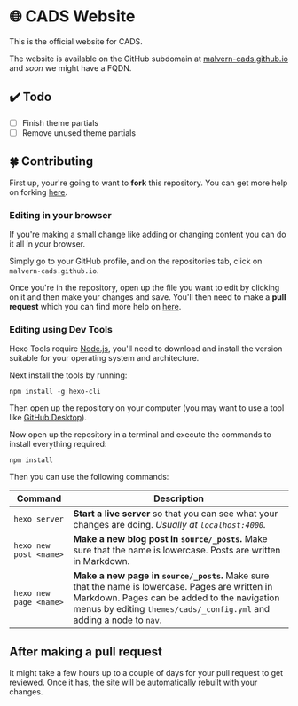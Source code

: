 # 🌐 CADS Website

This is the official website for CADS.

The website is available on the GitHub subdomain at [malvern-cads.github.io](https://malvern-cads.github.io/) and *soon* we might have a FQDN.

## ✔️ Todo

- [ ] Finish theme partials
- [ ] Remove unused theme partials

## 🍀 Contributing

First up, your're going to want to **fork** this repository. You can get more help on forking [here](https://help.github.com/articles/fork-a-repo/).

### Editing in your browser

If you're making a small change like adding or changing content you can do it all in your browser.

Simply go to your GitHub profile, and on the repositories tab, click on `malvern-cads.github.io`.

Once you're in the repository, open up the file you want to edit by clicking on it and then make your changes and save. You'll then need to make a **pull request** which you can find more help on [here](https://yangsu.github.io/pull-request-tutorial/).

### Editing using Dev Tools

Hexo Tools require [Node.js](https://nodejs.org/en/), you'll need to download and install the version suitable for your operating system and architecture.

Next install the tools by running:
```
npm install -g hexo-cli
```

Then open up the repository on your computer (you may want to use a tool like [GitHub Desktop](https://desktop.github.com/)).

Now open up the repository in a terminal and execute the commands to install everything required:
```
npm install
```

Then you can use the following commands:

| Command | Description |
| ------- | ----------- |
| `hexo server` | **Start a live server** so that you can see what your changes are doing. *Usually at `localhost:4000`.* |
| `hexo new post <name>` | **Make a new blog post in `source/_posts`.** Make sure that the name is lowercase. Posts are written in Markdown. |
| `hexo new page <name>` | **Make a new page in `source/_posts`.** Make sure that the name is lowercase. Pages are written in Markdown. Pages can be added to the navigation menus by editing `themes/cads/_config.yml` and adding a node to `nav`. |

## After making a pull request
It might take a few hours up to a couple of days for your pull request to get reviewed. Once it has, the site will be automatically rebuilt with your changes.